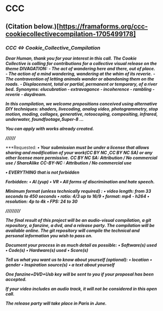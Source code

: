 # CCC
## (**Citation below.)[https://framaforms.org/ccc-cookiecollectivecompilation-1705499178]**
### ***CCC <=> Cookie_Collective_Compilation***
***Dear Human, thank you for your interest in this call.***
***The Cookie Collective is calling for contributions for a collective visual release on the theme DIVAGATION:***
***- The act of wandering here and there, out of place.***
***- The action of a mind wandering, wandering at the whim of its reverie.***
***- The contravention of letting animals wander or abandoning them on the roads.***
***- Displacement, total or partial, permanent or temporary, of a river bed.***
***Synonyms: elucubration - extravagance - incoherence - rambling - reverie - daydream.***

***In this compilation, we welcome propositions conceived using alternative DIY techniques: shaders, livecoding, analog video, photogrammetry, stop motion, moding, collages, generative, rotoscoping, compositing, infrared, underwater, foundfootage,Super-8 ...***

***You can apply with works already created.***

***//////***

***Requested:
***• Your submission must be under a license that allows sharing and modification of your work(CC BY NC ,CC BY NC SA)***
***or any other license more permissive.***
***CC BY NC SA: Attribution / No commercial use / ShareAlike***
***CC-BY-NC : Attribution / No commercial use***

***• EVERYTHING that is not forbidden***

***Forbidden:***
***• AI (yup)***
***• VR***
***• All forms of discrimination and hate speech.***

***Minimum format (unless technically required) :***
***• video length: from 33 seconds to 450 seconds***
***• ratio: 4/3 up to 16/9***
***• format: mp4 - h264***
***• resolution: 4p to 4k***
***• FPS: 24 to 30***

***/////////***

***The final result of this project will be an audio-visual compilation, a git repository, a fanzine, a dvd, and a release party. The compilation will be available online. The git repository will compile the technical and personal information you wish to pass on.***

***Document your process in as much detail as possible:***
***• Software(s) used***
***• Code(s)***
***• Hardware(s) used***
***• Score(s)***

***Tell us what you want us to know about yourself (optional):***
***• location***
***• gender***
***• Inspiration source(s)***
***• a text about yourself***

***One fanzine+DVD+Usb key will be sent to you if your proposal has been accepted.***

***If your video includes an audio track, it will not be considered in this open call.***

***The release party will take place in Paris in June.***
